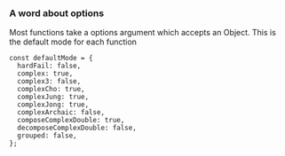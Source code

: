 ### A word about options
Most functions take a options argument which accepts an Object.
This is the default mode for each function
```JS
const defaultMode = {
  hardFail: false,
  complex: true,
  complex3: false,
  complexCho: true,
  complexJung: true,
  complexJong: true,
  complexArchaic: false,
  composeComplexDouble: true,
  decomposeComplexDouble: false,
  grouped: false,
};
```
